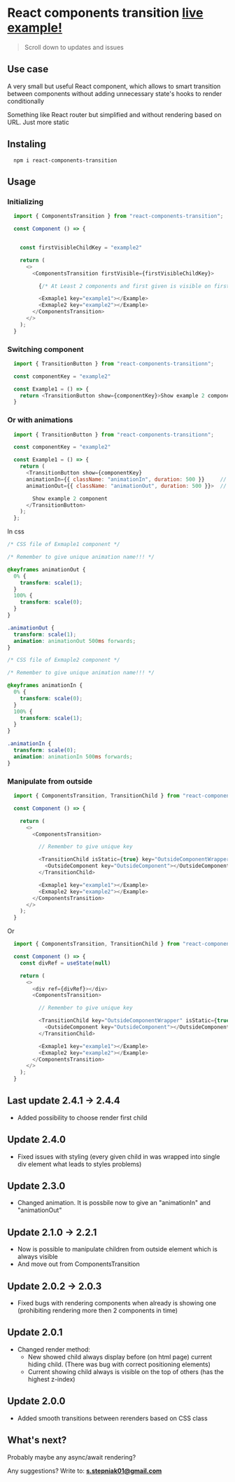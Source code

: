 # React components transition [live example!](https://react-components-transition.netlify.app/)

> Scroll down to updates and issues

## Use case

A very small but useful React component, which allows to smart transition between components without adding unnecessary state's hooks to render conditionally

Something like React router but simplified and without rendering based on URL. Just more static

## Instaling

```npm
  npm i react-components-transition
```

## Usage

### Initializing

```JavaScript
  import { ComponentsTransition } from "react-components-transition";

  const Component () => {


    const firstVisibleChildKey = "example2"

    return (
      <>
        <ComponentsTransition firstVisible={firstVisibleChildKey}>

          {/* At Least 2 components and first given is visible on first render if not specified in 'firstVisible' prop */}

          <Exmaple1 key="example1"></Example>
          <Exmaple2 key="example2"></Example>
        </ComponentsTransition>
      </>
    );
  }
```

### Switching component

```JavaScript
  import { TransitionButton } from "react-components-transitionn";

  const componentKey = "example2"

  const Example1 = () => {
    return <TransitionButton show={componentKey}>Show example 2 component</TransitionButton>
  }
```

### Or with animations

```JavaScript
  import { TransitionButton } from "react-components-transitionn";

  const componentKey = "example2"

  const Example1 = () => {
    return (
      <TransitionButton show={componentKey}
      animationIn={{ className: "animationIn", duration: 500 }}     // Animation in to new rendered child
      animationOut={{ className: "animationOut", duration: 500 }}>  // Animation out to already rendered child

        Show example 2 component
      </TransitionButton>
    );
  };
```

In css

```css
/* CSS file of Exmaple1 component */

/* Remember to give unique animation name!!! */

@keyframes animationOut {
  0% {
    transform: scale(1);
  }
  100% {
    transform: scale(0);
  }
}

.animationOut {
  transform: scale(1);
  animation: animationOut 500ms forwards;
}
```

```css
/* CSS file of Exmaple2 component */

/* Remember to give unique animation name!!! */

@keyframes animationIn {
  0% {
    transform: scale(0);
  }
  100% {
    transform: scale(1);
  }
}

.animationIn {
  transform: scale(0);
  animation: animationIn 500ms forwards;
}
```

### Manipulate from outside

```JavaScript
  import { ComponentsTransition, TransitionChild } from "react-components-transition";

  const Component () => {

    return (
      <>
        <ComponentsTransition>

          // Remember to give unique key

          <TransitionChild isStatic={true} key="OutsideComponentWrapper">
            <OutsideComponent key="OutsideComponent"></OutsideComponent>
          </TransitionChild>

          <Exmaple1 key="example1"></Example>
          <Exmaple2 key="example2"></Example>
        </ComponentsTransition>
      </>
    );
  }
```

Or

```JavaScript
  import { ComponentsTransition, TransitionChild } from "react-components-transition";

  const Component () => {
    const divRef = useState(null)

    return (
      <>
        <div ref={divRef}></div>
        <ComponentsTransition>

          // Remember to give unique key

          <TransitionChild key="OutsideComponentWrapper" isStatic={true} renderTo={divRef}>
            <OutsideComponent key="OutsideComponent"></OutsideComponent>
          </TransitionChild>

          <Exmaple1 key="example1"></Example>
          <Exmaple2 key="example2"></Example>
        </ComponentsTransition>
      </>
    );
  }
```

## Last update 2.4.1 -> 2.4.4

- Added possibility to choose render first child

## Update 2.4.0

- Fixed issues with styling (every given child in <ComponentsTransition> was wrapped into single div element what leads to styles problems)

## Update 2.3.0

- Changed animation. It is possbile now to give an "animationIn" and "animationOut"

## Update 2.1.0 -> 2.2.1

- Now is possible to manipulate children from outside element which is always visible
- And move out from ComponentsTransition

## Update 2.0.2 -> 2.0.3

- Fixed bugs with rendering components when already is showing one (prohibiting rendering more then 2 components in time)

## Update 2.0.1

- Changed render method:
  - New showed child always display before (on html page) current hiding child. (There was bug with correct positioning elements)
  - Current showing child always is visible on the top of others (has the highest z-index)

## Update 2.0.0

- Added smooth transitions between rerenders based on CSS class

## What's next?

Probably maybe any async/await rendering?

Any suggestions? Write to: **s.stepniak01@gmail.com**
